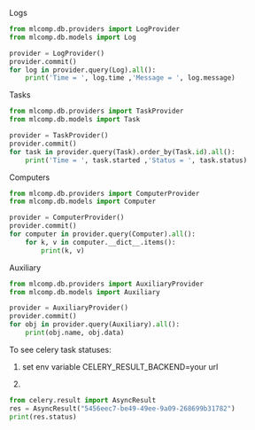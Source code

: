 Logs

```python
from mlcomp.db.providers import LogProvider
from mlcomp.db.models import Log

provider = LogProvider()
provider.commit()
for log in provider.query(Log).all():
    print('Time = ', log.time ,'Message = ', log.message)
```

Tasks

```python
from mlcomp.db.providers import TaskProvider
from mlcomp.db.models import Task

provider = TaskProvider()
provider.commit()
for task in provider.query(Task).order_by(Task.id).all():
    print('Time = ', task.started ,'Status = ', task.status)
```

Computers

```python
from mlcomp.db.providers import ComputerProvider
from mlcomp.db.models import Computer

provider = ComputerProvider()
provider.commit()
for computer in provider.query(Computer).all():
    for k, v in computer.__dict__.items():
        print(k, v)
```

Auxiliary

```python
from mlcomp.db.providers import AuxiliaryProvider
from mlcomp.db.models import Auxiliary

provider = AuxiliaryProvider()
provider.commit()
for obj in provider.query(Auxiliary).all():
    print(obj.name, obj.data)
```

To see celery task statuses:

1. set env variable CELERY_RESULT_BACKEND=your url 

2. 
```python
from celery.result import AsyncResult
res = AsyncResult("5456eec7-be49-49ee-9a09-268699b31782")
print(res.status)


```